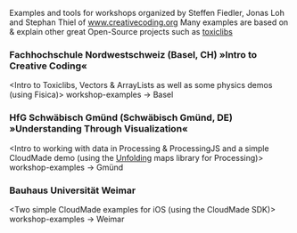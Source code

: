 
Examples and tools for workshops organized by Steffen Fiedler, Jonas Loh and Stephan Thiel of www.creativecoding.org
Many examples are based on & explain other great Open-Source projects such as [toxiclibs](www.toxiclibs.org)

### Fachhochschule Nordwestschweiz (Basel, CH) »Intro to Creative Coding«
<Intro to Toxiclibs, Vectors & ArrayLists as well as some physics demos (using Fisica)>
workshop-examples -> Basel

### HfG Schwäbisch Gmünd (Schwäbisch Gmünd, DE) »Understanding Through Visualization«
<Intro to working with data in Processing & ProcessingJS and a simple CloudMade demo (using the [Unfolding](http://unfoldingmaps.org) maps library for Processing)>
workshop-examples -> Gmünd

### Bauhaus Universität Weimar
<Two simple CloudMade examples for iOS (using the CloudMade SDK)>
workshop-examples -> Weimar